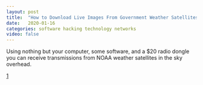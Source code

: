 ```yaml
---
layout: post
title:  "How to Download Live Images From Government Weather Satellites"
date:   2020-01-16
categories: software hacking technology networks
video: false
---
```


Using nothing but your computer, some software, and a $20 radio dongle you can receive transmissions from NOAA weather satellites in the sky overhead.

[1]

[1]: //hackernoon.com/weather-sat-9620228789c8
